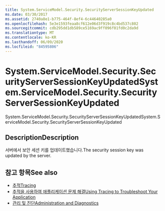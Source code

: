 ```yaml
---
title: System.ServiceModel.Security.SecurityServerSessionKeyUpdated
ms.date: 03/30/2017
ms.assetid: 2740a8e1-b775-464f-8ef4-6c44640285a0
ms.openlocfilehash: 5e3e1593feaa8cf612e06d3f919c8c4bd537c802
ms.sourcegitcommit: cdb295dd1db589ce5169ac9ff096f01fd0c2da9d
ms.translationtype: MT
ms.contentlocale: ko-KR
ms.lasthandoff: 06/09/2020
ms.locfileid: "84595806"
---
```

# <a name="systemservicemodelsecuritysecurityserversessionkeyupdated"></a><span data-ttu-id="0299a-102">System.ServiceModel.Security.SecurityServerSessionKeyUpdated</span><span class="sxs-lookup"><span data-stu-id="0299a-102">System.ServiceModel.Security.SecurityServerSessionKeyUpdated</span></span>
<span data-ttu-id="0299a-103">System.ServiceModel.Security.SecurityServerSessionKeyUpdated</span><span class="sxs-lookup"><span data-stu-id="0299a-103">System.ServiceModel.Security.SecurityServerSessionKeyUpdated</span></span>  
  
## <a name="description"></a><span data-ttu-id="0299a-104">Description</span><span class="sxs-lookup"><span data-stu-id="0299a-104">Description</span></span>  
 <span data-ttu-id="0299a-105">서버에서 보안 세션 키를 업데이트했습니다.</span><span class="sxs-lookup"><span data-stu-id="0299a-105">The security session key was updated by the server.</span></span>  
  
## <a name="see-also"></a><span data-ttu-id="0299a-106">참고 항목</span><span class="sxs-lookup"><span data-stu-id="0299a-106">See also</span></span>

- [<span data-ttu-id="0299a-107">추적</span><span class="sxs-lookup"><span data-stu-id="0299a-107">Tracing</span></span>](index.md)
- [<span data-ttu-id="0299a-108">추적을 사용하여 애플리케이션 문제 해결</span><span class="sxs-lookup"><span data-stu-id="0299a-108">Using Tracing to Troubleshoot Your Application</span></span>](using-tracing-to-troubleshoot-your-application.md)
- [<span data-ttu-id="0299a-109">관리 및 진단</span><span class="sxs-lookup"><span data-stu-id="0299a-109">Administration and Diagnostics</span></span>](../index.md)
